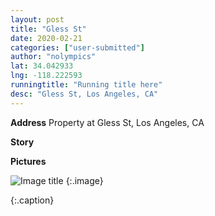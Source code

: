 ```yaml
---
layout: post
title: "Gless St"
date: 2020-02-21
categories: ["user-submitted"]
author: "nolympics"
lat: 34.042933
lng: -118.222593
runningtitle: "Running title here"
desc: "Gless St, Los Angeles, CA"
---
```

**Address**
Property at Gless St, Los Angeles, CA

**Story**


**Pictures**

![Image title]()
    {:.image}

   {:.caption}
